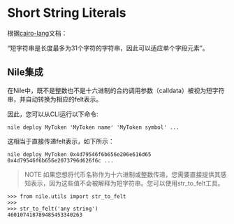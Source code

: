 # Short String Literals
根据[cairo-lang](https://www.cairo-lang.org/docs/how_cairo_works/consts.html#short-string-literals)文档：

“短字符串是长度最多为31个字符的字符串，因此可以适应单个字段元素”。

## Nile集成
在Nile中，既不是整数也不是十六进制的合约调用参数（calldata）被视为短字符串，并自动转换为相应的felt表示。

因此，您可以从CLI运行以下命令:
```
nile deploy MyToken 'MyToken name' 'MyToken symbol' ...
```
这相当于直接传递felt表示，如下所示：

```
nile deploy MyToken 0x4d79546f6b656e206e616d65 0x4d79546f6b656e2073796d626f6c ...
```

> NOTE
如果您想将代币名称作为十六进制或整数传递，您需要直接提供其感知表示，因为这些值不会被解释为短字符串。您可以使用str_to_felt工具。
```
>>> from nile.utils import str_to_felt
>>>
>>> str_to_felt('any string')
460107418789485453340263
```

